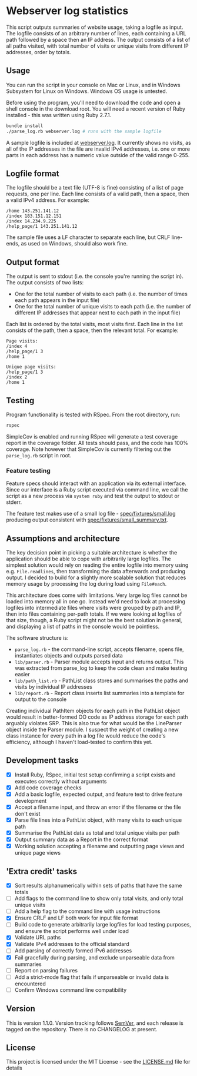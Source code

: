 # Webserver log statistics

This script outputs summaries of website usage, taking a logfile as input. The logfile consists of an arbitrary number of lines, each containing a URL path followed by a space then an IP address. The output consists of a list of all paths visited, with total number of visits or unique visits from different IP addresses, order by totals.

## Usage

You can run the script in your console on Mac or Linux, and in Windows Subsystem for Linux on Windows. Windows OS usage is untested.

Before using the program, you'll need to download the code and open a shell console in the download root. You will need a recent version of Ruby installed - this was written using Ruby 2.7.1.

```sh
bundle install
./parse_log.rb webserver.log # runs with the sample logfile
```

A sample logfile is included at [webserver.log](webserver.log). It currently shows no visits, as all of the IP addresses in the file are invalid IPv4 addresses, i.e. one or more parts in each address has a numeric value outside of the valid range 0-255.

## Logfile format

The logfile should be a text file (UTF-8 is fine) consisting of a list of page requests, one per line. Each line consists of a valid path, then a space, then a valid IPv4 address. For example:

```
/home 143.251.141.12
/index 183.151.12.151
/index 14.234.9.225
/help_page/1 143.251.141.12
```

The sample file uses a LF character to separate each line, but CRLF line-ends, as used on Windows, should also work fine.

## Output format

The output is sent to stdout (i.e. the console you're running the script in). The output consists of two lists:

* One for the total number of visits to each path (i.e. the number of times each path appears in the input file)
* One for the total number of unique visits to each path (i.e. the number of different IP addresses that appear next to each path in the input file)

Each list is ordered by the total visits, most visits first. Each line in the list consists of the path, then a space, then the relevant total. For example:

```
Page visits:
/index 4
/help_page/1 3
/home 1

Unique page visits:
/help_page/1 3
/index 2
/home 1
```

## Testing

Program functionality is tested with RSpec. From the root directory, run:

```sh
rspec
```

SimpleCov is enabled and running RSpec will generate a test coverage report in the coverage folder. All tests should pass, and the code has 100% coverage. Note however that SimpleCov is currently filtering out the `parse_log.rb` script in root.

### Feature testing

Feature specs should interact with an application via its external interface. Since our interface is a Ruby script executed via command line, we call the script as a new process via `system ruby` and test the output to stdout or stderr.

The feature test makes use of a small log file - [spec/fixtures/small.log](spec/fixtures/small.log) producing output consistent with [spec/fixtures/small_summary.txt](spec/fixtures/small_summary.txt).

## Assumptions and architecture

The key decision point in picking a suitable architecture is whether the application should be able to cope with arbitrarily large logfiles. The simplest solution would rely on reading the entire logfile into memory using e.g. `File.readlines`, then transforming the data afterwards and producing output. I decided to build for a slightly more scalable solution that reduces memory usage by processing the log during load using `File#each`. 

This architecture does come with limitations. Very large log files cannot be loaded into memory all in one go. Instead we'd need to look at processing logfiles into intermediate files where visits were grouped by path and IP, then into files containing per-path totals. If we were looking at logfiles of that size, though, a Ruby script might not be the best solution in general, and displaying a list of paths in the console would be pointless.

The software structure is:

* `parse_log.rb` - the command-line script, accepts filename, opens file, instantiates objects and outputs parsed data
* `lib/parser.rb` - Parser module accepts input and returns output. This was extracted from parse_log to keep the code clean and make testing easier
* `lib/path_list.rb` - PathList class stores and summarises the paths and visits by individual IP addresses
* `lib/report.rb` - Report class inserts list summaries into a template for output to the console

Creating individual PathItem objects for each path in the PathList object would result in better-formed OO code as IP address storage for each path arguably violates SRP. This is also true for what would be the LineParser object inside the Parser module. I suspect the weight of creating a new class instance for every path in a log file would reduce the code's efficiency, although I haven't load-tested to confirm this yet.

## Development tasks

- [x] Install Ruby, RSpec, initial test setup confirming a script exists and executes correctly without arguments
- [x] Add code coverage checks
- [x] Add a basic logfile, expected output, and feature test to drive feature development
- [x] Accept a filename input, and throw an error if the filename or the file don't exist
- [x] Parse file lines into a PathList object, with many visits to each unique path
- [x] Summarise the PathList data as total and total unique visits per path
- [x] Output summary data as a Report in the correct format
- [x] Working solution accepting a filename and outputting page views and unique page views

## 'Extra credit' tasks

- [x] Sort results alphanumerically within sets of paths that have the same totals 
- [ ] Add flags to the command line to show only total visits, and only total unique visits
- [ ] Add a help flag to the command line with usage instructions
- [x] Ensure CRLF and LF both work for input file format
- [ ] Build code to generate arbitrarily large logfiles for load testing purposes, and ensure the script performs well under load
- [x] Validate URL paths
- [x] Validate IPv4 addresses to the official standard
- [ ] Add parsing of correctly formed IPv6 addresses
- [x] Fail gracefully during parsing, and exclude unparseable data from summaries
- [ ] Report on parsing failures
- [ ] Add a strict-mode flag that fails if unparseable or invalid data is encountered
- [ ] Confirm Windows command line compatibility

## Version

This is version 1.1.0. Version tracking follows [SemVer](https://semver.org/), and each release is tagged on the repository. There is no CHANGELOG at present.

## License

This project is licensed under the MIT License - see the [LICENSE.md](LICENSE.md) file for details